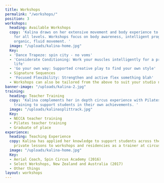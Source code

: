 ```yaml
---
title: Workshops
permalink: "/workshops/"
position: 3
workshops:
  heading: Available Workshops
  copy: 'Kalina draws on her extensive movement and body experience to cater workshops
    for all levels. Workshops focus on body awareness, intelligent progressions and
    organic, fluid movement. '
  image: "/uploads/kalina-home.jpg"
  Key:
  - 'Dance Trapeze: spin city - no voms'
  - 'Considerate Conditioning: Work your muscles intelligently for a prolonged circus
    life'
  - 'Go your own way: Supported creative play to find your own style'
  - Signature Sequences
  - 'Focused Flexibility: Strengthen and active flex something blah'
  - Workshops can also be tailored from the above to suit your studio needs
banner-image: "/uploads/kalina-2.jpg"
training:
  heading: Teacher Training
  copy: 'Kalina complements her in depth circus experience with Pilates and dance
    training to support students in their own achievements. '
  image: "/uploads/kalinasplittrack.jpg"
  Key:
  - NECCA teacher training
  - Pilates teacher training
  - Graduate of place
experience:
  heading: Teaching Experience
  copy: Kalina has applied her knowledge to support students across the globe from
    private lessons to workshops and residencies as a trainer at circus schools.
  image: "/uploads/kalina-home.jpg"
  Key:
  - Aerial Coach, Spin Circus Academy (2016)
  - Select Workshops, New Zealand and Australia (2017)
  - Other things
layout: workshops
---
```


